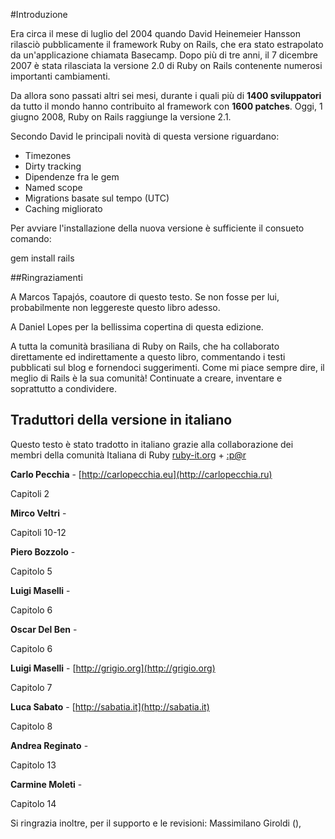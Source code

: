 #Introduzione
 
Era circa il mese di luglio del 2004 quando David Heinemeier Hansson rilasciò pubblicamente il framework Ruby on Rails, che era stato estrapolato da un'applicazione chiamata Basecamp. Dopo più di tre anni, il 7 dicembre 2007 è stata rilasciata la versione 2.0 di Ruby on Rails contenente numerosi importanti cambiamenti.
 
Da allora sono passati altri sei mesi, durante i quali più di **1400 sviluppatori** da tutto il mondo hanno contribuito al framework con **1600 patches**. Oggi, 1 giugno 2008, Ruby on Rails raggiunge la versione 2.1.
 
Secondo David le principali novità di questa versione riguardano:
 
* Timezones
* Dirty tracking
* Dipendenze fra le gem
* Named scope
* Migrations basate sul tempo (UTC)
* Caching migliorato
 
Per avviare l'installazione della nuova versione è sufficiente il consueto comando:
 
  gem install rails
 
##Ringraziamenti
 
A Marcos Tapajós, coautore di questo testo. Se non fosse per lui, probabilmente non leggereste questo libro adesso.
 
A Daniel Lopes per la bellissima copertina di questa edizione.
 
A tutta la comunità brasiliana di Ruby on Rails, che ha collaborato direttamente ed indirettamente a questo libro, commentando i testi pubblicati sul blog e fornendoci suggerimenti. Come mi piace sempre dire, il meglio di Rails è la sua comunità! Continuate a creare, inventare e soprattutto a condividere.
 
 
## Traduttori della versione in italiano
 
Questo testo è stato tradotto in italiano grazie alla collaborazione dei membri della comunità Italiana di Ruby [ruby-it.org](http://www.ruby-it.org) + [:p@r](http://www.pro-ruby.net)
 
**Carlo Pecchia** - [http://carlopecchia.eu](http://carlopecchia.ru)
 
Capitoli 2
 
**Mirco Veltri** - []()
 
Capitoli 10-12
 
**Piero Bozzolo** - []()
 
Capitolo 5
 
**Luigi Maselli** - []()
 
Capitolo 6
 
**Oscar Del Ben** - []()
 
Capitolo 6
 
**Luigi Maselli** - [http://grigio.org](http://grigio.org)
 
Capitolo 7
 
**Luca Sabato** - [http://sabatia.it](http://sabatia.it)
 
Capitolo 8
 
**Andrea Reginato** - []()
 
Capitolo 13
 
**Carmine Moleti** - []()
 
Capitolo 14
 
Si ringrazia inoltre, per il supporto e le revisioni: Massimilano Giroldi (), 
